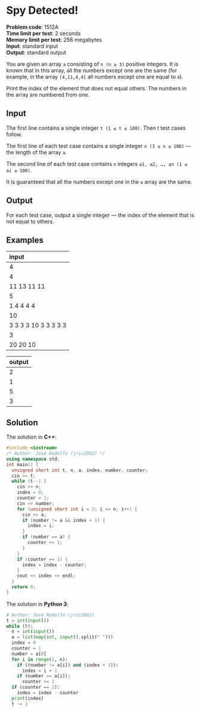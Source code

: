 # Spy Detected!
**Problem code**: 1512A  
**Time limit per test**: 2 seconds  
**Memory limit per test**: 256 megabytes  
**Input**: standard input  
**Output**: standard output  

You are given an array `a` consisting of `n (n ≥ 3)` positive integers. It is known that in this array, all the numbers except one are the same (for example, in the array `[4,11,4,4]` all numbers except one are equal to `4`).

Print the index of the element that does not equal others. The numbers in the array are numbered from one.

## Input
The first line contains a single integer `t (1 ≤ t ≤ 100)`. Then t test cases follow.

The first line of each test case contains a single integer `n (3 ≤ n ≤ 100)` — the length of the array `a`.

The second line of each test case contains `n` integers `a1, a2, …, an (1 ≤ ai ≤ 100)`.

It is guaranteed that all the numbers except one in the `a` array are the same.

## Output
For each test case, output a single integer — the index of the element that is not equal to others.

## Examples
| input |
| :--- |
| 4 |
| 4 |
| 11 13 11 11 |
| 5 |
| 1 4 4 4 4 |
| 10 |
| 3 3 3 3 10 3 3 3 3 3 |
| 3 |
| 20 20 10 |

| output |
| :--- |
| 2 |
| 1 |
| 5 |
| 3 |

## Solution
The solution in **C++**:
```cpp
#include <iostream>
/* Author: José Rodolfo (jric2002) */
using namespace std;
int main() {
  unsigned short int t, n, a, index, number, counter;
  cin >> t;
  while (t--) {
    cin >> n;
    index = 0;
    counter = 1;
    cin >> number;
    for (unsigned short int i = 2; i <= n; i++) {
      cin >> a;
      if (number != a && index < 1) {
        index = i;
      }
      if (number == a) {
        counter += 1;
      }
    }
    if (counter == 1) {
      index = index - counter;
    }
    cout << index << endl;
  }
  return 0;
}
```

The solution in **Python 3**:
```python
# Author: José Rodolfo (jric2002)
t = int(input())
while (t):
  n = int(input())
  a = list(map(int, input().split(" ")))
  index = 0
  counter = 1
  number = a[0]
  for i in range(1, n):
    if ((number != a[i]) and (index < 1)):
      index = i + 1
    if (number == a[i]):
      counter += 1
  if (counter == 1):
    index = index - counter
  print(index)
  t -= 1
```